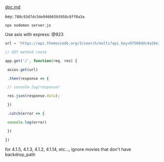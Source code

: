  [doc.md](doc.md) 

key: `788c93d7dc54e946665b5958c8ff0a3a`

`npx nodemon server.js`

Use axis with express: @923

``` javascript
url = 'https://api.themoviedb.org/3/search/multi?api_key=97588ddc4a26e3091152aa0c9a40de22&language=en-US&query=game';

// GET method route

app.get('/', function(req, res) {

 axios.get(url)

 .then(response => {

 // console.log(response)

 res.json(response.data);

 })

 .catch(error => {

 console.log(error)

 })

})
```

for 4.1.5, 4.1.3, 4.1.2, 4.1.14, etc..., ignore movies that don't have backdrop_path